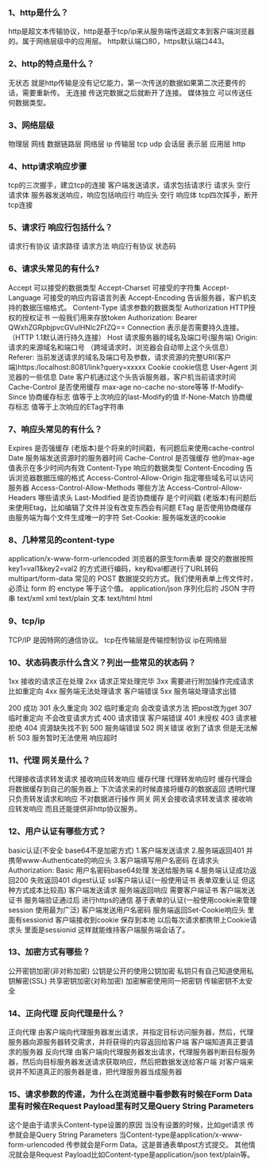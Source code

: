 ### 1、http是什么？
  http是超文本传输协议，http是基于tcp/ip来从服务端传送超文本到客户端浏览器的。属于网络层级中的应用层。
  http默认端口80，https默认端口443。

### 2、http的特点是什么？
  无状态 就是http传输是没有记忆能力，第一次传送的数据如果第二次还要传的话，需要重新传。
  无连接 传送完数据之后就断开了连接。
  媒体独立 可以传送任何数据类型。

### 3、网络层级
  物理层 网线
  数据链路层
  网络层 ip
  传输层 tcp udp
  会话层
  表示层
  应用层 http

### 4、http请求响应步骤
  tcp的三次握手，建立tcp的连接
  客户端发送请求，请求包括请求行 请求头 空行 请求体
  服务器发送响应，响应包括响应行 响应头 空行 响应体
  tcp四次挥手，断开tcp连接

### 5、请求行 响应行包括什么？
  请求行有协议 请求路径 请求方法
  响应行有协议 状态码

### 6、请求头常见的有什么?
  Accept 可以接受的数据类型
  Accept-Charset 可接受的字符集
  Accept-Language 可接受的响应内容语言列表
  Accept-Encoding 告诉服务器，客户机支持的数据压缩格式。
  Content-Type 请求参数的数据类型
  Authorization HTTP授权的授权证书 一般我们用来存放token Authorization: Bearer QWxhZGRpbjpvcGVuIHNlc2FtZQ==
  Connection 表示是否需要持久连接。（HTTP 1.1默认进行持久连接）
  Host 请求服务器的域名及端口号(服务端)
  Origin: 请求的来源域名和端口号 （跨域请求时，浏览器会自动带上这个头信息）
  Referer: 当前发送请求的域名及端口号及参数，请求资源的完整URI(客户端)https:/localhost:8081/link?query=xxxxx
  Cookie cookie信息
  User-Agent 浏览器的一些信息
  Date 客户机通过这个头告诉服务器，客户机当前请求时间
  Cache-Control 是否使用缓存 max-age no-cache no-store等等
  If-Modify-Since 协商缓存标志 值等于上次响应的last-Modify的值
  If-None-Match 协商缓存标志 值等于上次响应的ETag字符串

### 7、响应头常见的有什么？
  Expires 是否强缓存 (老版本)是个将来的时间戳，有问题后来使用cache-control
  Date 服务端发送资源时的服务器时间
  Cache-Control 是否强缓存 他的max-age值表示在多少时间内有效
  Content-Type 响应的数据类型
  Content-Encoding 告诉浏览器数据压缩的格式
  Access-Control-Allow-Origin 指定哪些域名可以访问服务器
  Access-Control-Allow-Methods 哪些方法
  Access-Control-Allow-Headers 哪些请求头
  Last-Modified 是否协商缓存 是个时间戳 (老版本)有问题后来使用Etag，比如编辑了文件并没有改变东西会有问题
  ETag 是否使用协商缓存 由服务端为每个文件生成唯一的字符
  Set-Cookie: 服务端发送的cookie

### 8、几种常见的content-type
  application/x-www-form-urlencoded 浏览器的原生form表单 提交的数据按照 key1=val1&key2=val2 的方式进行编码，key和val都进行了URL转码
  multipart/form-data 常见的 POST 数据提交的方式。我们使用表单上传文件时，必须让 form 的 enctype 等于这个值。
  application/json 序列化后的 JSON 字符串
  text/xml xml
  text/plain 文本
  text/html html

### 9、tcp/ip
  TCP/IP 是因特网的通信协议。
  tcp在传输层是传输控制协议
  ip在网络层

### 10、状态码表示什么含义？列出一些常见的状态码？
  1xx 接收的请求正在处理
  2xx 请求正常处理完毕
  3xx 需要进行附加操作完成请求 比如重定向
  4xx 服务端无法处理请求 客户端错误
  5xx 服务端处理请求出错

  200 成功
  301 永久重定向
  302 临时重定向 会改变请求方法 把post改为get
  307 临时重定向 不会改变请求方式
  400 请求错误 客户端错误
  401 未授权
  403 请求被拒绝
  404 资源缺失找不到
  500 服务端错误
  502 网关错误 收到了请求 但是无法解析
  503 服务暂时无法使用 响应超时

### 11、代理 网关是什么？
  代理接收请求转发请求 接收响应转发响应
    缓存代理 代理转发响应时 缓存代理会将数据缓存到自己的服务器上 下次请求来的时候直接将缓存的数据返回
    透明代理 只负责转发请求和响应 不对数据进行操作
  网关
    网关会接收请求转发请求 接收响应转发响应 而且还能提供非http协议服务。

### 12、用户认证有哪些方式？
  basic认证(不安全 base64不是加密方式)
    1.客户端发送请求
    2.服务端返回401 并携带www-Authenticate的响应头
    3.客户端填写用户名密码 在请求头Authorization: Basic 用户名密码base64处理 发送给服务端
    4.服务端认证成功返回200 失败返回401
  digest认证
  ssl客户端认证(一般使用证书 表单双重认证 但这种方式成本比较高)
    客户端发送请求
    服务端返回响应 需要客户端证书
    客户端发送证书
    服务端验证通过后 进行https的通信
  基于表单的认证(一般使用cookie来管理session 使用最为广泛)
    客户端发送用户名密码
    服务端返回Set-Cookie响应头 里面有sessionid
    客户端接收到cookie 保存到本地 以后每次请求都携带上Cookie请求头 里面是sessionid 这样就能维持客户端服务端会话了。

### 13、加密方式有哪些？
  公开密钥加密(非对称加密) 公钥是公开的使用公钥加密 私钥只有自己知道使用私钥解密(SSL)
  共享密钥加密(对称加密) 加密解密使用同一把密钥 传输密钥不太安全

### 14、正向代理 反向代理是什么？
  正向代理
    由客户端向代理服务器发出请求，并指定目标访问服务器，然后，代理服务器向源服务器转交需求，并将获得的内容返回给客户端
    客户端知道真正要请求的服务器
  反向代理
    由客户端向代理服务器发出请求，代理服务器判断目标服务器，然后向目标服务器发送请求获取响应，然后把数据发送给客户端
    对客户端来说并不知道真正的服务器是谁，把代理服务器当成服务器

### 15、请求参数的传递，为什么在浏览器中看参数有时候在Form Data里有时候在Request Payload里有时又是Query String Parameters
  这个是由于请求头Content-type设置的原因
    当没有设置的时候，比如get请求 传参就会是Query String Parameters
    当Content-type是application/x-www-form-urlencoded 传参就会是Form Data。这是普通表单post方式提交。
    其他情况就会是Request Payload比如Content-type是application/json text/plain等。
